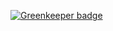 

[![Greenkeeper badge](https://badges.greenkeeper.io/blakek/country-regions.svg)](https://greenkeeper.io/)